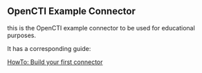 ## OpenCTI Example Connector

this is the OpenCTI example connector to be used for educational purposes.

It has a corresponding guide:

[HowTo: Build your first connector](https://www.notion.so/HowTo-Build-your-first-connector-06b2690697404b5ebc6e3556a1385940)
